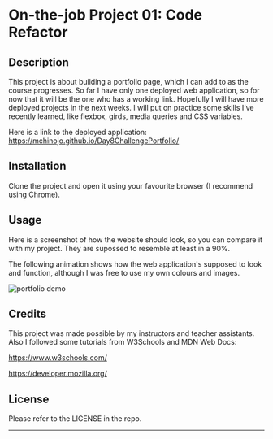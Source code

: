 # On-the-job Project 01: Code Refactor

## Description 

This project is about building a portfolio page, which I can add to as the course progresses. 
So far I have only one deployed web application, so for now that it will be the one who has a working link. Hopefully I will have more deployed projects in the next weeks.
I will put on practice some skills I’ve recently learned, like flexbox, girds, media queries and CSS variables.

Here is a link to the deployed application: https://mchinojo.github.io/Day8ChallengePortfolio/


## Installation

Clone the project and open it using your favourite browser (I recommend using Chrome).


## Usage 

Here is a screenshot of how the website should look, so you can compare it with my project. They are supossed to resemble at least in a 90%.

The following animation shows how the web application's  supposed to look and function, although I was free to use my own colours and images.

![portfolio demo](./images/01-css-challenge-demo.gif)


## Credits

This project was made possible by my instructors and teacher assistants.
Also I followed some tutorials from W3Schools and MDN Web Docs:

https://www.w3schools.com/

https://developer.mozilla.org/


## License

Please refer to the LICENSE in the repo.



---
